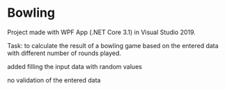 # Bowling
Project made with WPF App (.NET Core 3.1) in Visual Studio 2019.

Task: to calculate the result of a bowling game based on the entered data with different number of rounds played.

added filling the input data with random values

no validation of the entered data
